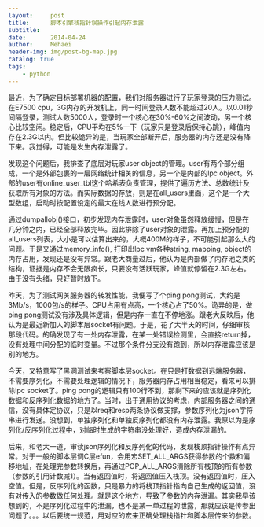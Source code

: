 ```yaml
---
layout:     post
title:      脚本引擎栈指针误操作引起内存泄露
subtitle:   
date:       2014-04-24
author:     Mehaei
header-img: img/post-bg-map.jpg
catalog: true
tags:
    - python
---
```

最近，为了确定目标部署机器的配置，我们对服务器进行了玩家登录的压力测试。在E7500 cpu，3G内存的开发机上，同一时间登录人数不能超过20人。以0.01秒间隔登录，测试人数5000人，登录时一个核心在30%-60%之间波动，另一个核心比较空闲。稳定后，CPU平均在5%一下（玩家只是登录后保持心跳），峰值内存在2.3G以内。但比较诡异的是，当玩家全部断开后，服务器的内存还是没有降下来。我觉得，可能是发生内存泄露了。

发现这个问题后，我排查了底层对玩家user object的管理。user有两个部分组成，一个是外部包裹的一层网络统计相关的信息，另一个是内部的lpc object。外部的user有online_user_tbl这个哈希表负责管理，提供了遍历方法、总数统计及获取所有对象的方法。而实际数据的存放，则是在all_users里面，这个是一个大型数组，启动时按配置设定的最大在线人数进行预分配。

通过dumpallobj()接口，初步发现内存泄露时，user对象虽然释放缓慢，但是在几分钟之内，已经全部释放完毕。因此排除了user对象的泄露。再加上预分配的all_users列表，大小是可以估算出来的，大概400M的样子，不可能引起那么大的问题。于是又通过memory_info(), 打印出lpc vm各种string, mapping, object的内存占用，发现还是没有异常。跟老大商量过后，他认为是内部做了内存池之类的结构，证据是内存不会无限疯长，只要没有活跃玩家，峰值就停留在2.3G左右。由于没有头绪，只好暂时放下。

昨天，为了测试网关服务器的转发性能，我便写了个ping pong测试，大约是3Mb/s，1000包/s的样子。CPU占用有点高，一个核心占了50%。诡异的是，做ping pong测试没有涉及具体逻辑，但是内存一直在不停地涨。跟老大反映后，他认为是最近新加入的脚本层socket有问题。于是，花了大半天的时间，仔细审核那段代码。的确发现了有一处内存泄露，在某一处错误检测里，会直接return掉，没有处理中间分配的临时变量。不过那个条件分支没有跑到，所以内存泄露应该是别的地方。

今天，又特意写了黑洞测试来考察脚本层socket。在只是打数据到远端服务器，不需要序列化，不需要处理逻辑的情况下，服务器内存占用相当稳定，看来可以排除lpc socket了。ping pong的逻辑只有100行不到，那剩下来的应该就是序列化数据和反序列化数据的地方了。当时，出于通用协议的考虑，内部服务器之间的通信，没有具体定协议，只是以req和resp两条协议做支撑，参数序列化为json字符串进行发送。没想到，单独序列化和单独反序列化都没有内存泄露。我原以为是序列化/反序列化过程中，对临时生成的字符串没处理好，造成内存泄漏的。

后来，和老大一道，审读json序列化和反序列化的代码，发现栈顶指针操作有点异常。对于一般的脚本层调C层efun，会用宏SET_ALL_ARGS获得参数的个数和偏移地址，在处理完参数转换后，再通过POP_ALL_ARGS清除所有栈顶的所有参数（参数的引用计数减1）。当有返回值时，将返回值压入栈顶。没有返回值时，压入空值。但是，反序列化的函数，只是暴力的将栈顶指针指向自己生成的返回值，没有对传入的参数做任何处理。就是这个地方，导致了参数的内存泄漏。其实我早该想到的，不是序列化过程中的泄漏，也不是某一单过程的泄露，那就应该是传参出问题了。。。以后要统一规范，用对应的宏来正确处理栈指针和脚本层传来的参数。

